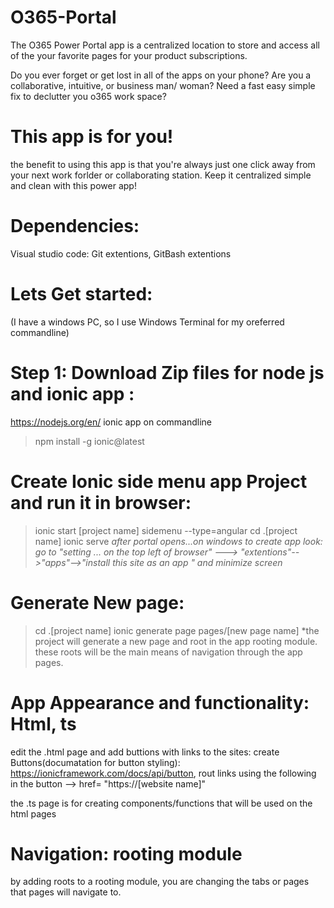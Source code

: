 # O365-Portal

The O365 Power Portal app is a centralized location to store and access all of the your favorite pages for your product subscriptions.

Do you ever forget or get lost in all of the apps on your phone?
Are you a collaborative, intuitive, or business man/ woman?
Need a fast easy simple fix to declutter you o365 work space?
# This app is for you!
the benefit to using this app is that you're always just one click away from your next work forlder or collaborating station. Keep it centralized simple and clean with this power app!

# Dependencies:
Visual studio code: Git extentions, GitBash extentions 

# Lets Get started: 
(I have a windows PC, so I use Windows Terminal for my oreferred commandline)
# Step 1: Download Zip files for node js and ionic app : 
https://nodejs.org/en/
 ionic app on commandline 
> npm install -g ionic@latest

# Create Ionic side menu app Project and run it in browser:
>ionic start [project name] sidemenu --type=angular
>cd .\[project name]
>ionic serve 
*after portal opens...on windows to create app look: go to "setting  ... on the top left of browser" ---> "extentions"-->"apps"-->"install this site as an app " and minimize screen*

# Generate New page:
>cd .\[project name]
> ionic generate page pages/[new page name]
 *the project will generate a new page and root in the app rooting module. these roots will be the main means of navigation through the app pages.
 
 
 # App Appearance and functionality: Html, ts
 edit the .html page and add buttions with links to the sites: create Buttons(documatation for button styling): https://ionicframework.com/docs/api/button, rout links using the following in the button --> href= "https://[website name]"
 
 the .ts page is for creating components/functions that will be used on the html pages
 # Navigation: rooting module
 by adding roots to a rooting module, you are changing the tabs or pages that pages will navigate to.
